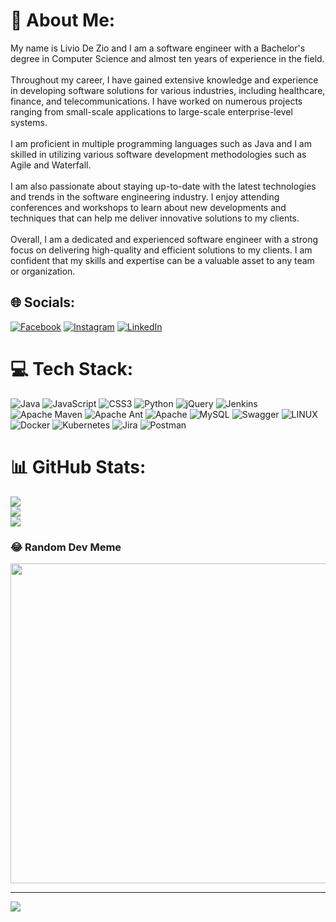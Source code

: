 # 💫 About Me:
My name is Livio De Zio and I am a software engineer with a Bachelor's degree in Computer Science and almost ten years of experience in the field.<br><br>Throughout my career, I have gained extensive knowledge and experience in developing software solutions for various industries, including healthcare, finance, and telecommunications. I have worked on numerous projects ranging from small-scale applications to large-scale enterprise-level systems.<br><br>I am proficient in multiple programming languages such as Java and I am skilled in utilizing various software development methodologies such as Agile and Waterfall.<br><br>I am also passionate about staying up-to-date with the latest technologies and trends in the software engineering industry. I enjoy attending conferences and workshops to learn about new developments and techniques that can help me deliver innovative solutions to my clients.<br><br>Overall, I am a dedicated and experienced software engineer with a strong focus on delivering high-quality and efficient solutions to my clients. I am confident that my skills and expertise can be a valuable asset to any team or organization.


## 🌐 Socials:
[![Facebook](https://img.shields.io/badge/Facebook-%231877F2.svg?logo=Facebook&logoColor=white)](https://facebook.com/liviodezio) [![Instagram](https://img.shields.io/badge/Instagram-%23E4405F.svg?logo=Instagram&logoColor=white)](https://instagram.com/liviodz) [![LinkedIn](https://img.shields.io/badge/LinkedIn-%230077B5.svg?logo=linkedin&logoColor=white)](https://linkedin.com/in/liviodezio) 

# 💻 Tech Stack:
![Java](https://img.shields.io/badge/java-%23ED8B00.svg?style=for-the-badge&logo=java&logoColor=white) ![JavaScript](https://img.shields.io/badge/javascript-%23323330.svg?style=for-the-badge&logo=javascript&logoColor=%23F7DF1E) ![CSS3](https://img.shields.io/badge/css3-%231572B6.svg?style=for-the-badge&logo=css3&logoColor=white) ![Python](https://img.shields.io/badge/python-3670A0?style=for-the-badge&logo=python&logoColor=ffdd54) ![jQuery](https://img.shields.io/badge/jquery-%230769AD.svg?style=for-the-badge&logo=jquery&logoColor=white) ![Jenkins](https://img.shields.io/badge/jenkins-%232C5263.svg?style=for-the-badge&logo=jenkins&logoColor=white) ![Apache Maven](https://img.shields.io/badge/Apache%20Maven-C71A36?style=for-the-badge&logo=Apache%20Maven&logoColor=white) ![Apache Ant](https://img.shields.io/badge/Apache%20Ant-A81C7D?style=for-the-badge&logo=Apache%20Ant&logoColor=white) ![Apache](https://img.shields.io/badge/apache-%23D42029.svg?style=for-the-badge&logo=apache&logoColor=white) ![MySQL](https://img.shields.io/badge/mysql-%2300f.svg?style=for-the-badge&logo=mysql&logoColor=white) ![Swagger](https://img.shields.io/badge/-Swagger-%23Clojure?style=for-the-badge&logo=swagger&logoColor=white) ![LINUX](https://img.shields.io/badge/Linux-FCC624?style=for-the-badge&logo=linux&logoColor=black) ![Docker](https://img.shields.io/badge/docker-%230db7ed.svg?style=for-the-badge&logo=docker&logoColor=white) ![Kubernetes](https://img.shields.io/badge/kubernetes-%23326ce5.svg?style=for-the-badge&logo=kubernetes&logoColor=white) ![Jira](https://img.shields.io/badge/jira-%230A0FFF.svg?style=for-the-badge&logo=jira&logoColor=white) ![Postman](https://img.shields.io/badge/Postman-FF6C37?style=for-the-badge&logo=postman&logoColor=white)
# 📊 GitHub Stats:
![](https://github-readme-stats.vercel.app/api?username=JenPli&theme=dark&hide_border=false&include_all_commits=false&count_private=false)<br/>
![](https://github-readme-streak-stats.herokuapp.com/?user=JenPli&theme=dark&hide_border=false)<br/>
![](https://github-readme-stats.vercel.app/api/top-langs/?username=JenPli&theme=dark&hide_border=false&include_all_commits=false&count_private=false&layout=compact)

### 😂 Random Dev Meme
<img src="https://rm.up.railway.app/" width="512px"/>

---
[![](https://visitcount.itsvg.in/api?id=JenPli&icon=0&color=0)](https://visitcount.itsvg.in)

<!-- Proudly created with GPRM ( https://gprm.itsvg.in ) -->
